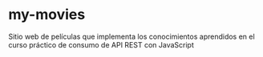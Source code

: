 # my-movies
Sitio web de películas que implementa los conocimientos aprendidos en el curso práctico de consumo de API REST con JavaScript
